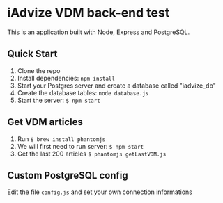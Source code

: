 # iAdvize VDM back-end test

This is an application built with Node, Express and PostgreSQL.

## Quick Start

1. Clone the repo
2. Install dependencies: `npm install`
3. Start your Postgres server and create a database called "iadvize_db"
4. Create the database tables: `node database.js`
5. Start the server: `$ npm start`

## Get VDM articles

1. Run `$ brew install phantomjs`
2. We will first need to run server: `$ npm start`
3. Get the last 200 articles `$ phantomjs getLastVDM.js`

## Custom PostgreSQL config

Edit the file `config.js` and set your own connection informations

